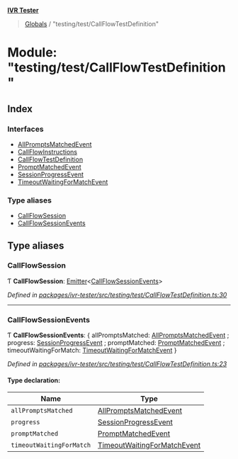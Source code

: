 **[IVR Tester](../README.md)**

> [Globals](../README.md) / "testing/test/CallFlowTestDefinition"

# Module: "testing/test/CallFlowTestDefinition"

## Index

### Interfaces

* [AllPromptsMatchedEvent](../interfaces/_testing_test_callflowtestdefinition_.allpromptsmatchedevent.md)
* [CallFlowInstructions](../interfaces/_testing_test_callflowtestdefinition_.callflowinstructions.md)
* [CallFlowTestDefinition](../interfaces/_testing_test_callflowtestdefinition_.callflowtestdefinition.md)
* [PromptMatchedEvent](../interfaces/_testing_test_callflowtestdefinition_.promptmatchedevent.md)
* [SessionProgressEvent](../interfaces/_testing_test_callflowtestdefinition_.sessionprogressevent.md)
* [TimeoutWaitingForMatchEvent](../interfaces/_testing_test_callflowtestdefinition_.timeoutwaitingformatchevent.md)

### Type aliases

* [CallFlowSession](_testing_test_callflowtestdefinition_.md#callflowsession)
* [CallFlowSessionEvents](_testing_test_callflowtestdefinition_.md#callflowsessionevents)

## Type aliases

### CallFlowSession

Ƭ  **CallFlowSession**: [Emitter](../interfaces/_emitter_.emitter.md)\<[CallFlowSessionEvents](_testing_test_callflowtestdefinition_.md#callflowsessionevents)>

*Defined in [packages/ivr-tester/src/testing/test/CallFlowTestDefinition.ts:30](https://github.com/SketchingDev/ivr-tester/blob/8e8019a/packages/ivr-tester/src/testing/test/CallFlowTestDefinition.ts#L30)*

___

### CallFlowSessionEvents

Ƭ  **CallFlowSessionEvents**: { allPromptsMatched: [AllPromptsMatchedEvent](../interfaces/_testing_test_callflowtestdefinition_.allpromptsmatchedevent.md) ; progress: [SessionProgressEvent](../interfaces/_testing_test_callflowtestdefinition_.sessionprogressevent.md) ; promptMatched: [PromptMatchedEvent](../interfaces/_testing_test_callflowtestdefinition_.promptmatchedevent.md) ; timeoutWaitingForMatch: [TimeoutWaitingForMatchEvent](../interfaces/_testing_test_callflowtestdefinition_.timeoutwaitingformatchevent.md)  }

*Defined in [packages/ivr-tester/src/testing/test/CallFlowTestDefinition.ts:23](https://github.com/SketchingDev/ivr-tester/blob/8e8019a/packages/ivr-tester/src/testing/test/CallFlowTestDefinition.ts#L23)*

#### Type declaration:

Name | Type |
------ | ------ |
`allPromptsMatched` | [AllPromptsMatchedEvent](../interfaces/_testing_test_callflowtestdefinition_.allpromptsmatchedevent.md) |
`progress` | [SessionProgressEvent](../interfaces/_testing_test_callflowtestdefinition_.sessionprogressevent.md) |
`promptMatched` | [PromptMatchedEvent](../interfaces/_testing_test_callflowtestdefinition_.promptmatchedevent.md) |
`timeoutWaitingForMatch` | [TimeoutWaitingForMatchEvent](../interfaces/_testing_test_callflowtestdefinition_.timeoutwaitingformatchevent.md) |
